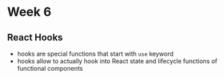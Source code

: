 # Week 6

## React Hooks

-   hooks are special functions that start with `use` keyword
-   hooks allow to actually hook into React state and lifecycle functions of functional components
